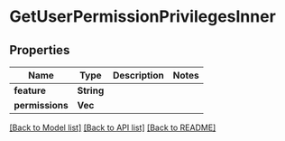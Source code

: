 # GetUserPermissionPrivilegesInner

## Properties

Name | Type | Description | Notes
------------ | ------------- | ------------- | -------------
**feature** | **String** |  | 
**permissions** | **Vec<String>** |  | 

[[Back to Model list]](../README.md#documentation-for-models) [[Back to API list]](../README.md#documentation-for-api-endpoints) [[Back to README]](../README.md)



